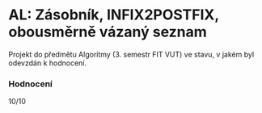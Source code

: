AL: Zásobník, INFIX2POSTFIX, obousměrně vázaný seznam
==============
Projekt do předmětu Algoritmy (3. semestr FIT VUT) ve stavu, v jakém byl odevzdán k hodnocení.

### Hodnocení
10/10

